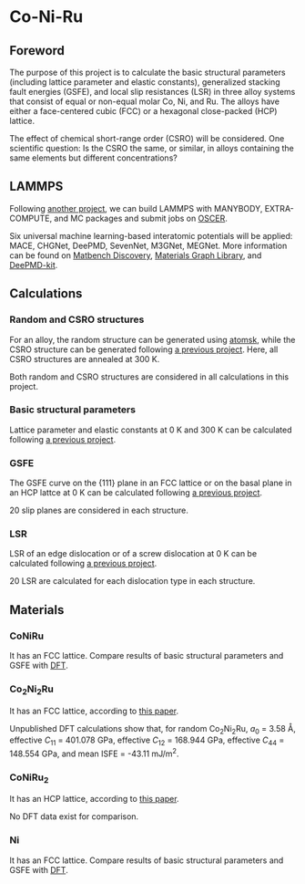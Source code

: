 # Co-Ni-Ru

## Foreword

The purpose of this project is to calculate the basic structural parameters (including lattice parameter and elastic constants), generalized stacking fault energies (GSFE), and local slip resistances (LSR) in three alloy systems that consist of equal or non-equal molar Co, Ni, and Ru. The alloys have either a face-centered cubic (FCC) or a hexagonal close-packed (HCP) lattice.

The effect of chemical short-range order (CSRO) will be considered. One scientific question: Is the CSRO the same, or similar, in alloys containing the same elements but different concentrations?

## LAMMPS

Following [another project](https://github.com/shuozhixu/Modelling_2024), we can build LAMMPS with MANYBODY, EXTRA-COMPUTE, and MC packages and submit jobs on [OSCER](http://www.ou.edu/oscer.html).

Six universal machine learning-based interatomic potentials will be applied: MACE, CHGNet, DeePMD, SevenNet, M3GNet, MEGNet. More information can be found on [Matbench Discovery](https://matbench-discovery.materialsproject.org), [Materials Graph Library](https://github.com/materialsvirtuallab/matgl), and [DeePMD-kit](https://github.com/deepmodeling/deepmd-kit).

## Calculations

### Random and CSRO structures

For an alloy, the random structure can be generated using [atomsk](https://atomsk.univ-lille.fr), while the CSRO structure can be generated following [a previous project](https://github.com/shuozhixu/CMS-EAM_2025). Here, all CSRO structures are annealed at 300 K.

Both random and CSRO structures are considered in all calculations in this project.

### Basic structural parameters

Lattice parameter and elastic constants at 0 K and 300 K can be calculated following [a previous project](https://github.com/shuozhixu/Modelling_2024). 

### GSFE

The GSFE curve on the {111} plane in an FCC lattice or on the basal plane in an HCP lattce at 0 K can be calculated following [a previous project](https://github.com/shuozhixu/Modelling_2024).

20 slip planes are considered in each structure.

### LSR

LSR of an edge dislocation or of a screw dislocation at 0 K can be calculated following [a previous project](https://github.com/shuozhixu/Metals_2025).

20 LSR are calculated for each dislocation type in each structure.

## Materials

### CoNiRu

It has an FCC lattice. Compare results of basic structural parameters and GSFE with [DFT](http://dx.doi.org/10.1088/1361-651X/ab3b62).

### Co<sub>2</sub>Ni<sub>2</sub>Ru

It has an FCC lattice, according to [this paper](https://doi.org/10.1016/j.actamat.2020.05.003).

Unpublished DFT calculations show that, for random Co<sub>2</sub>Ni<sub>2</sub>Ru, _a_<sub>0</sub> = 3.58 &#8491;, effective _C_<sub>11</sub> = 401.078 GPa, effective _C_<sub>12</sub> = 168.944 GPa, effective _C_<sub>44</sub> = 148.554 GPa, and mean ISFE = -43.11 mJ/m<sup>2</sup>.

### CoNiRu<sub>2</sub>

It has an HCP lattice, according to [this paper](https://doi.org/10.1016/j.actamat.2020.05.003).

No DFT data exist for comparison.

### Ni

It has an FCC lattice. Compare results of basic structural parameters and GSFE with [DFT](http://dx.doi.org/10.1063/1.5115282).
